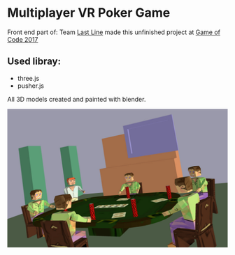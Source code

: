 # Multiplayer VR Poker Game

Front end part of:
Team [Last Line]() made this unfinished project at [Game of Code 2017](http://www.gameofcode.eu/)

## Used libray:
- three.js
- pusher.js

All 3D models created and painted with blender.

![Screen shoot from game](https://github.com/Pengeszikra/lastline-frontend/blob/master/assets/last-line-poker-shoot-01.jpg)
